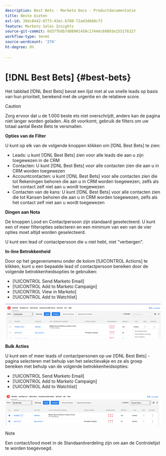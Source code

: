 ```yaml
---
description: Best Bets - Marketo Docs - Productdocumentatie
title: Beste bieten
exl-id: 39dc8442-0773-43ec-b788-72a43d68dcf3
feature: Marketo Sales Insights
source-git-commit: 0d37fbdb7d08901458c1744dc68893e155176327
workflow-type: tm+mt
source-wordcount: '274'
ht-degree: 0%

---
```


# [!DNL Best Bets] {#best-bets}

Het tabblad [!DNL Best Bets] bevat een lijst met al uw snelle leads op basis van hun prioriteit, berekend met de urgentie en de relatieve score.

>[!CAUTION]
>
>Zorg ervoor dat u de 1.000 beste ets niet overschrijdt, anders kan de pagina niet langer worden geladen. Als dit voorkomt, gebruik de filters om uw totaal aantal Beste Bets te versmallen.

**Opties van de Filter**

U kunt op elk van de volgende knoppen klikken om [!DNL Best Bets] te zien:

* Leads: u kunt [!DNL Best Bets] zien voor alle leads die aan u zijn toegewezen in de CRM
* Contacten: U kunt [!DNL Best Bets] voor alle contacten zien die aan u in CRM worden toegewezen
* Accountcontacten: u kunt [!DNL Best Bets] voor alle contacten zien die tot Rekeningen behoren die aan u in CRM worden toegewezen, zelfs als het contact zelf niet aan u wordt toegewezen
* Contacten van de kans: U kunt [!DNL Best Bets] voor alle contacten zien die tot Kansen behoren die aan u in CRM worden toegewezen, zelfs als het contact zelf niet aan u wordt toegewezen

**Dingen aan Nota**

De knoppen Lood en Contactpersoon zijn standaard geselecteerd. U kunt een of meer filteropties selecteren en een minimum van een van de vier opties moet altijd worden geselecteerd.

U kunt een lead of contactpersoon die u niet hebt, niet &quot;verbergen&quot;.

**In-line Betrokkenheid**

Door op het gegevensmenu onder de kolom [!UICONTROL Actions] te klikken, kunt u een bepaalde lead of contactpersoon bereiken door de volgende betrokkenheidsopties te gebruiken:

* [!UICONTROL Send Marketo Email]
* [!UICONTROL Add to Marketo Campaign]
* [!UICONTROL View in Marketo]
* [!UICONTROL Add to Watchlist]

![](assets/best-bets-1.png)

**Bulk Acties**

U kunt een of meer leads of contactpersonen op uw [!DNL Best Bets] -pagina selecteren met behulp van het selectievakje en ze als groep bereiken met behulp van de volgende betrokkenheidsopties:

* [!UICONTROL Send Marketo Email]
* [!UICONTROL Add to Marketo Campaign]
* [!UICONTROL Add to Watchlist]

![](assets/best-bets-2.png)

>[!NOTE]
>
>Een contact/lood moet in de Standaardverdeling zijn om aan de Controlelijst te worden toegevoegd.
